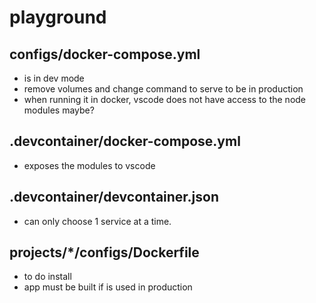 # playground

## configs/docker-compose.yml
- is in dev mode
- remove volumes and change command to serve to be in production
- when running it in docker, vscode does not have access to the node modules maybe?

## .devcontainer/docker-compose.yml
- exposes the modules to vscode

## .devcontainer/devcontainer.json
- can only choose 1 service at a time.

## projects/*/configs/Dockerfile
- to do install
- app must be built if is used in production
